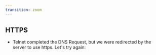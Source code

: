 ```yaml
---
transition: zoom
---
```


## HTTPS

- Telnet completed the DNS Request, but we were redirected by the server to use https.  Let's try again:
